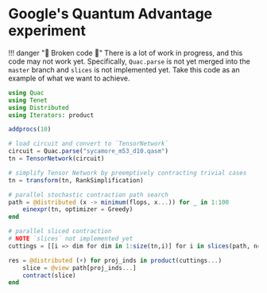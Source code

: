 # Google's Quantum Advantage experiment

!!! danger "🚧 Broken code 🚧"
    There is a lot of work in progress, and this code may not work yet.
    Specifically, `Quac.parse` is not yet merged into the `master` branch and `slices` is not implemented yet.
    Take this code as an example of what we want to achieve.

```julia
using Quac
using Tenet
using Distributed
using Iterators: product

addprocs(10)

# load circuit and convert to `TensorNetwork`
circuit = Quac.parse("sycamore_m53_d10.qasm")
tn = TensorNetwork(circuit)

# simplify Tensor Network by preemptively contracting trivial cases
tn = transform(tn, RankSimplification)

# parallel stochastic contraction path search
path = @distributed (x -> minimum(flops, x...)) for _ in 1:100
    einexpr(tn, optimizer = Greedy)
end

# parallel sliced contraction
# NOTE `slices` not implemented yet
cuttings = [[i => dim for dim in 1:size(tn,i)] for i in slices(path, n=10)]

res = @distributed (+) for proj_inds in product(cuttings...)
    slice = @view path[proj_inds...]
    contract(slice)
end
```
